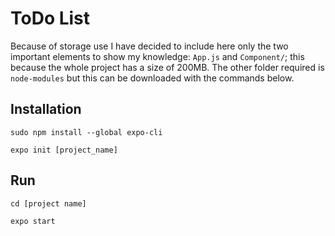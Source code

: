 # ToDo List
Because of storage use I have decided to include here only the two important elements to show my knowledge: `App.js` and `Component/`;
this because the whole project has a size of 200MB. The other folder required is `node-modules` but this can be downloaded with the
commands below.

## Installation
`sudo npm install --global expo-cli`

`expo init [project_name]`

## Run
`cd [project name]`

`expo start`